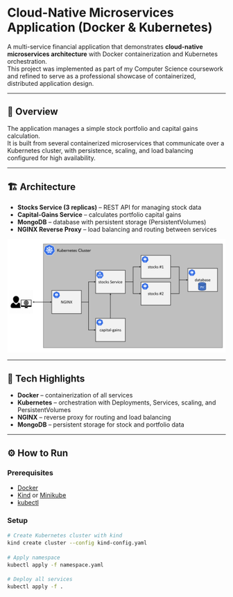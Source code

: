 # Cloud-Native Microservices Application (Docker & Kubernetes)

A multi-service financial application that demonstrates **cloud-native microservices architecture** with Docker containerization and Kubernetes orchestration.  
This project was implemented as part of my Computer Science coursework and refined to serve as a professional showcase of containerized, distributed application design.

---

## 🚀 Overview
The application manages a simple stock portfolio and capital gains calculation.  
It is built from several containerized microservices that communicate over a Kubernetes cluster, with persistence, scaling, and load balancing configured for high availability.

---

## 🏗️ Architecture
- **Stocks Service (3 replicas)** – REST API for managing stock data  
- **Capital-Gains Service** – calculates portfolio capital gains  
- **MongoDB** – database with persistent storage (PersistentVolumes)  
- **NGINX Reverse Proxy** – load balancing and routing between services  

<p align="center">
  <img src="architecture.png" alt="Architecture Diagram" width="600"/>
</p>

---

## 🔧 Tech Highlights
- **Docker** – containerization of all services  
- **Kubernetes** – orchestration with Deployments, Services, scaling, and PersistentVolumes  
- **NGINX** – reverse proxy for routing and load balancing  
- **MongoDB** – persistent storage for stock and portfolio data  

---

## ⚙️ How to Run

### Prerequisites
- [Docker](https://www.docker.com/)  
- [Kind](https://kind.sigs.k8s.io/) or [Minikube](https://minikube.sigs.k8s.io/)  
- [kubectl](https://kubernetes.io/docs/tasks/tools/)  

### Setup
```bash
# Create Kubernetes cluster with kind
kind create cluster --config kind-config.yaml

# Apply namespace
kubectl apply -f namespace.yaml

# Deploy all services
kubectl apply -f .
